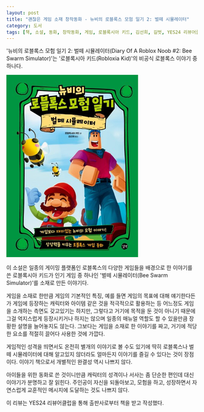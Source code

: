 ```yaml
---
layout: post
title: "괜찮은 게임 소재 창작동화 - 뉴비의 로블록스 모험 일기 2: 벌떼 시뮬레이터"
category: 도서
tags: [책, 소설, 동화, 창작동화, 게임, 로블록시아 키드, 김선희, 길벗, YES24 리뷰어클럽, 서평]
---
```


'뉴비의 로블록스 모험 일기 2: 벌떼 시뮬레이터(Diary Of A Roblox Noob #2: Bee Swarm Simulator)'는
'로블록시아 키드(Robloxia Kid)'의
비공식 로블록스 이야기 중 하나다.

![표지](/images/book/diary-of-a-roblox-noob-2-bee-swarm-simulator-book-h480.jpg)

이 소설은 일종의 게이밍 플랫폼인 로블록스의 다양한 게임들을 배경으로 한 이야기를 쓴 로블록시아 키드가
인기 게임 중 하나인 '벌떼 시뮬레이터(Bee Swarm Simulator)'를 소재로 만든 이야기다.

게임을 소재로 한만큼 게임의 기본적인 특징,
예를 들면 게임의 목표에 대해 얘기한다든가
게임에 등장하는 캐릭터와 아이템 같은 것을 적극적으로 활용하는 등
어느정도 게임을 소개하는 측면도 갖고있기는 하지만,
그렇다고 거기에 목적을 둔 것이 아니기 때문에
그걸 억지스럽게 등장시키거나 하지는 않으며
일종의 매뉴얼 역할도 할 수 있을만큼 장황한 설명을 늘어놓지도 않는다.
그보다는 게임을 소재로 한 이야기를 짜고,
거기에 적당한 요소를 적절히 끌어다 사용한 것에 가깝다.

게임적인 성격을 띄면서도 온전히 별개의 이야기로 볼 수도 있기에
딱히 로블록스나 벌떼 시뮬레이터에 대해 알고있지 않더라도
얼마든지 이야기를 즐길 수 있다는 것이 장점이다.
이야기 책으로서 개별적인 완결성 역시 나쁘지 않다.

아이들을 위한 동화로 쓴 것이니만큼
캐릭터의 성격이나 서사는 좀 단순한 편인데
대신 이야기가 분명하고 잘 읽힌다.
주인공이 자신을 되돌아보고, 모험을 하고, 성장하면서
자연스럽게 교훈적인 메시지에 도달하는 것도 나쁘지 않다.



<div class="im im-info">
이 리뷰는 YES24 리뷰어클럽을 통해 출판사로부터 책을 받고 작성했다.
</div>
